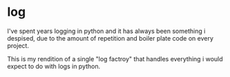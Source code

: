 # log
I've spent years logging in python and it has always been something i despised, due to the amount of repetition and boiler plate code on every project.

This is my rendition of a single "log factroy" that handles everything i would expect to do with logs in python.
